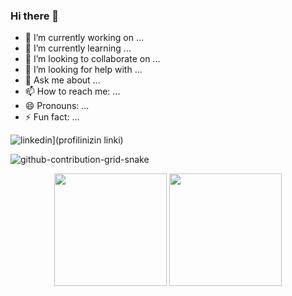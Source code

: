 ### Hi there 👋


- 🔭 I’m currently working on ...
- 🌱 I’m currently learning ...
- 👯 I’m looking to collaborate on ...
- 🤔 I’m looking for help with ...
- 💬 Ask me about ...
- 📫 How to reach me: ...
- 😄 Pronouns: ...
- ⚡ Fun fact: ...


![linkedin](https://img.shields.io/badge/Linkedin-000000?style=for-the-badge&logo=Linkedin&logoColor=white)](profilinizin linki)

![github-contribution-grid-snake](https://user-images.githubusercontent.com/78317220/190580600-edd928b9-0191-4b8a-b1f5-b74fd09a5df4.gif)

<p align="center">
      <img height="180em" src="https://github-readme-stats.vercel.app/api?username=Abdurrahim67&theme=vision-friendly-dark&show_icons=true&count_private=true)"/>
      <img height="180em" src="https://github-readme-stats-eight-theta.vercel.app/api/top-langs/?username=Abdurrahim67&layout=compact&langs_count=8&theme=vision-friendly-dark"/>
</p>
